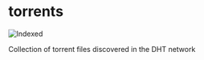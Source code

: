 torrents 
========
![Indexed](https://img.shields.io/badge/indexed-119511-blue)

Collection of torrent files discovered in the DHT network
